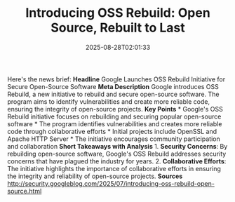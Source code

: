 ﻿---
title: "Introducing OSS Rebuild: Open Source, Rebuilt to Last"
date: "2025-08-28T02:01:33"
category: "Markets"
summary: ""
slug: "introducing oss rebuild open source rebuilt to last"
source_urls:
  - "http://security.googleblog.com/2025/07/introducing-oss-rebuild-open-source.html"
seo:
  title: "Introducing OSS Rebuild: Open Source, Rebuilt to Last | Hash n Hedge"
  description: ""
  keywords: ["news", "markets", "brief"]
---
Here's the news brief:  **Headline** Google Launches OSS Rebuild Initiative for Secure Open-Source Software  **Meta Description** Google introduces OSS Rebuild, a new initiative to rebuild and secure open-source software. The program aims to identify vulnerabilities and create more reliable code, ensuring the integrity of open-source projects.  **Key Points**  * Google's OSS Rebuild initiative focuses on rebuilding and securing popular open-source software * The program identifies vulnerabilities and creates more reliable code through collaborative efforts * Initial projects include OpenSSL and Apache HTTP Server * The initiative encourages community participation and collaboration  **Short Takeaways with Analysis**  1. **Security Concerns**: By rebuilding open-source software, Google's OSS Rebuild addresses security concerns that have plagued the industry for years. 2. **Collaborative Efforts**: The initiative highlights the importance of collaborative efforts in ensuring the integrity and reliability of open-source projects.  **Sources** http://security.googleblog.com/2025/07/introducing-oss-rebuild-open-source.html 
